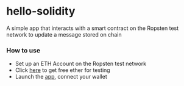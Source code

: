# hello-solidity
A simple app that interacts with a smart contract on the Ropsten test network to update a message stored on chain



### How to use
- Set up an ETH Account on the Ropsten test network
- Click <a href="https://faucet.egorfine.com/">here</a> to get free ether for testing
- Launch the <a href="https://kishi-hello-solidity.netlify.app/">app</a>, connect your wallet
